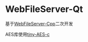# WebFileServer-Qt

基于[WebFileServer-Cpp](https://github.com/aiQG/WebFileServer-Cpp)二次开发

AES库使用[tiny-AES-c](https://github.com/kokke/tiny-AES-c)

